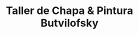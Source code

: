 ---
title: "Taller de Chapa & Pintura Butvilofsky"
url: /cipolletti/taller-de-chapa-y-pintura-butvilofsky/
shop: reparación de automóviles
---